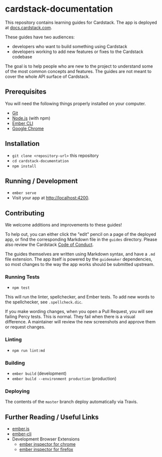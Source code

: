 # cardstack-documentation

This repository contains learning guides for Cardstack.
The app is deployed at [docs.cardstack.com](https://docs.cardstack.com/release/).

These guides have two audiences:

- developers who want to build something using Cardstack
- developers working to add new features or fixes to the Cardstack codebase

The goal is to help people who are new to the project to understand some of the most common concepts and features. The guides are not meant to cover the whole API surface of Cardstack.

## Prerequisites

You will need the following things properly installed on your computer.

* [Git](https://git-scm.com/)
* [Node.js](https://nodejs.org/) (with npm)
* [Ember CLI](https://ember-cli.com/)
* [Google Chrome](https://google.com/chrome/)

## Installation

* `git clone <repository-url>` this repository
* `cd cardstack-documentation`
* `npm install`

## Running / Development

* `ember serve`
* Visit your app at [http://localhost:4200](http://localhost:4200).


## Contributing

We welcome additions and improvements to these guides!

To help out, you can either click the "edit" pencil on a page of the deployed app, or find the corresponding Markdown file in the `guides` directory.
Please also review the Cardstack [Code of Conduct](https://github.com/cardstack/cardstack/blob/master/CODE_OF_CONDUCT.md).

The guides themselves are written using Markdown syntax, and have a `.md` file extension. The app itself is powered by the `guidemaker` dependencies, so most changes to the way the app works should be submitted upstream.

### Running Tests

* `npm test`

This will run the linter, spellchecker, and Ember tests.
To add new words to the spellchecker, see `.spellcheck.dic`.

If you make wording changes, when you open a Pull Request,
you will see failing Percy tests. This is normal.
They fail when there is a visual difference.
A maintainer will review the new screenshots and approve them
or request changes.

### Linting

* `npm run lint:md`

### Building

* `ember build` (development)
* `ember build --environment production` (production)

### Deploying

The contents of the `master` branch deploy automatically via Travis.

## Further Reading / Useful Links

* [ember.js](https://emberjs.com/)
* [ember-cli](https://ember-cli.com/)
* Development Browser Extensions
  * [ember inspector for chrome](https://chrome.google.com/webstore/detail/ember-inspector/bmdblncegkenkacieihfhpjfppoconhi)
  * [ember inspector for firefox](https://addons.mozilla.org/en-US/firefox/addon/ember-inspector/)
